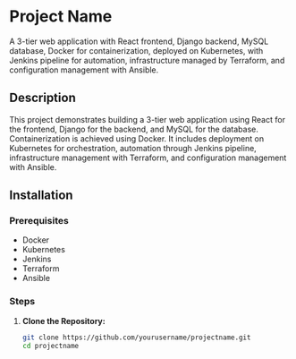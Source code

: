 # Project Name

A 3-tier web application with React frontend, Django backend, MySQL database, Docker for containerization, deployed on Kubernetes, with Jenkins pipeline for automation, infrastructure managed by Terraform, and configuration management with Ansible.

## Description

This project demonstrates building a 3-tier web application using React for the frontend, Django for the backend, and MySQL for the database. Containerization is achieved using Docker. It includes deployment on Kubernetes for orchestration, automation through Jenkins pipeline, infrastructure management with Terraform, and configuration management with Ansible.

## Installation

### Prerequisites

- Docker
- Kubernetes
- Jenkins
- Terraform
- Ansible

### Steps

1. **Clone the Repository:**
   ```bash
   git clone https://github.com/yourusername/projectname.git
   cd projectname
